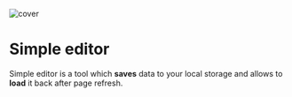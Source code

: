 ![cover](https://res.cloudinary.com/hacia/image/upload/v1593625636/readme-image_b9mosc.png)

# Simple editor  

Simple editor is a tool which **saves** data to your local storage and allows to **load** it back after page refresh.

